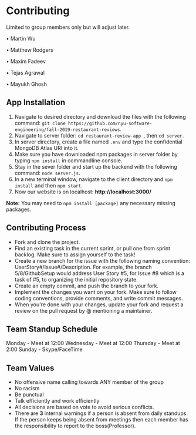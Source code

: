 # Contributing


Limited to group members only but will adjust later.

• Martin Wu

• Matthew Rodgers

• Maxim Fadeev

• Tejas Agrawal

• Mayukh Ghosh

## App Installation
1. Navigate to desired directory and download the files with the following command: ```git clone https://github.com/nyu-software-engineering/fall-2019-restaurant-reviews```.
2. Navigate to server folder: ```cd restaurant-review-app ```, then ```cd server```.
3. In server directory, create a file named ```.env``` and type the confidential MongoDB Atlas URI into it.
4. Make sure you have downloaded npm packages in server folder by typing ```npm install``` in commandline console.
5. Stay in the sever folder and start up the backend with the following command: ```node server.js```.
6. In a new terminal window, navigate to the client directory and ```npm install``` and then ```npm start```.
7. Now our website is on localhost:  **http://localhost:3000/**

**Note:** You may need to ```npm install [package]``` any necessary missing packages.

## Contributing Process
 - Fork and clone the project.
 - Find an existing task in the current sprint, or pull one from sprint backlog. Make sure to assign yourself to the task!
 - Create a new branch for the issue with the following naming convention: UserStory#/Issue#/Description. For example, the branch 5/8/GithubSetup would address User Story #5, for Issue #8 which is a task of #5, to organizing the initial repository state.
 - Create an empty commit, and push the branch to your fork.
 - Implement the changes you want on your fork. Make sure to follow coding conventions, provide comments, and write commit messages.
 - When you're done with your changes, update your fork and request a review on the pull request by @ mentioning a maintainer.
 
 


## Team Standup Schedule
Monday - Meet at 12:00
Wednesday - Meet at 12:00
Thursday - Meet at 2:00
Sunday - Skype/FaceTime


## Team Values
  * No offensive name calling towards ANY member of the group
  * No racism
  * Be punctual 
  * Talk efficiently and work efficiently 
  * All decisions are based on vote to avoid serious conflicts. 
  * There are **3** internal warnings if a person is absent from daily standups. If the person keeps being absent from meetings then each member has the responsibility to report to the boss(Professor).
